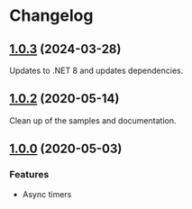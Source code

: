 # Changelog

## [1.0.3](https://www.nuget.org/packages/Bader.Edge.ModuleHost/1.0.3) (2024-03-28)

Updates to .NET 8 and updates dependencies.

## [1.0.2](https://www.nuget.org/packages/Bader.Edge.ModuleHost/1.0.2) (2020-05-14)

Clean up of the samples and documentation.

## [1.0.0](https://www.nuget.org/packages/Bader.Edge.ModuleHost/1.0.0) (2020-05-03)

### Features

* Async timers
